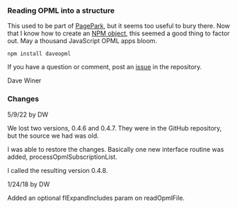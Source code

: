 ### Reading OPML into a structure

This used to be part of <a href="https://github.com/scripting/pagePark">PagePark</a>, but it seems too useful to bury there. Now that I know how to create an <a href="https://www.npmjs.com/package/daveopml">NPM object</a>, this seemed a good thing to factor out. May a thousand JavaScript OPML apps bloom. 

<code>npm install daveopml</code>

If you have a question or comment, post an <a href="https://github.com/scripting/opml/issues">issue</a> in the repository.

Dave Winer

### Changes

5/9/22 by DW

We lost two versions, 0.4.6 and 0.4.7. They were in the GitHub repository, but the source we had was old. 

I was able to restore the changes. Basically one new interface routine was added, processOpmlSubscriptionList. 

I called the resulting version 0.4.8.

1/24/18 by DW

Added an optional flExpandIncludes param on readOpmlFile.

